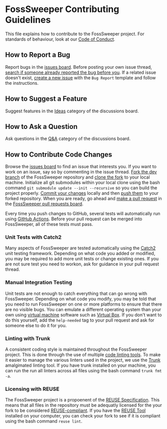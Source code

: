 <!--
SPDX-FileCopyrightText: 2022 Daniel Valcour <fosssweeper@gmail.com>

SPDX-License-Identifier: GPL-3.0-or-later
-->

# FossSweeper Contributing Guidelines

This file explains how to contribute to the FossSweeper project. For standards of behaviour, look at our [Code of Conduct](CODE_OF_CONDUCT.md).

## How to Report a Bug

Report bugs in the [issues board](https://www.github.com/Journeyman-dev/FossSweeper/issues). Before posting your own issue thread, [search if someone already reported the bug before you](https://docs.github.com/en/search-github/searching-on-github/searching-issues-and-pull-requests#search-by-the-title-body-or-comments). If a related issue doesn't exist, [create a new issue](https://docs.github.com/en/issues/tracking-your-work-with-issues/creating-an-issue) with the `Bug Report` template and follow the instructions.

## How to Suggest a Feature

Suggest features in the [Ideas](https://www.github.com/Journeyman-dev/FossSweeper/discussions/categories/ideas) category of the discussions board.

## How to Ask a Question

Ask questions in the [Q&A](https://www.github.com/Journeyman-dev/FossSweeper/discussions/categories/q&a) category of the discussions board.

## How to Contribute Code Changes

Browse the [issues board](https://www.github.com/Journeyman-dev/FossSweeper/issues) to find an issue that interests you. If you want to work on an issue, say so by commenting in the issue thread. [Fork the dev branch](https://docs.github.com/en/get-started/quickstart/fork-a-repo#fork-an-example-repository) of the FossSweeper repository and [clone the fork](https://docs.github.com/en/repositories/creating-and-managing-repositories/cloning-a-repository) to your local machine. Initialize all git submodules within your local clone using the bash command `git submodule update --init --recursive` so you can build the project properly. [Commit your changes](https://docs.github.com/en/desktop/contributing-and-collaborating-using-github-desktop/making-changes-in-a-branch/committing-and-reviewing-changes-to-your-project) locally and then [push them](https://docs.github.com/en/desktop/contributing-and-collaborating-using-github-desktop/making-changes-in-a-branch/pushing-changes-to-github) to your forked repository. When you are ready, go ahead and [make a pull request](https://docs.github.com/en/pull-requests/collaborating-with-pull-requests/proposing-changes-to-your-work-with-pull-requests/about-pull-requests) in the [FossSweeper pull requests board](https://github.com/Journeyman-dev/FossSweeper/pulls).

Every time you push changes to GitHub, several tests will automatically run using [GitHub Actions](https://docs.github.com/en/actions). Before your pull request can be merged into FossSweeper, all of these tests must pass.

### Unit Tests with Catch2

Many aspects of FossSweeper are tested automatically using the [Catch2](https://github.com/catchorg/Catch2) unit testing framework. Depending on what code you added or modified, you may be required to add more unit tests or change existing ones. If you are not sure test you need to workon, ask for guidance in your pull request thread.

### Manual Integration Testing

Unit tests are not enough to catch everything that can go wrong with FossSweeper. Depending on what code you modify, you may be told that you need to run FossSweeper on one or more platforms to ensure that there are no visible bugs. You can emulate a different operating system than your own using [virtual machine](https://en.wikipedia.org/wiki/Virtual_machine) software such as [Virtual Box](https://www.virtualbox.org/). If you don't want to do this yourself, add the `help-needed` tag to your pull request and ask for someone else to do it for you.

### Linting with Trunk

A consistent coding style is maintained throughout the FossSweeper project. This is done through the use of multiple [code linting tools](https://en.wikipedia.org/wiki/Lint_(software)). To make it easier to manage the various linters used in the project, we use the [Trunk](https://trunk.io/products/check) amalgimated linting tool. If you have trunk installed on your machine, you can run the run all linters across all files using the bash command `trunk fmt -a`.

### Licensing with REUSE

The FossSweeper project is a propoenent of the [REUSE Specification](https://reuse.software/spec/). This means that all files in the repository must be adequatly licensed for the your fork to be considered [REUSE-compliant](https://reuse.software/tutorial/). If you have the [REUSE Tool](https://github.com/fsfe/reuse-tool) installed on your computer, you can check your fork to see if it is compliant using the bash command `reuse lint`.


